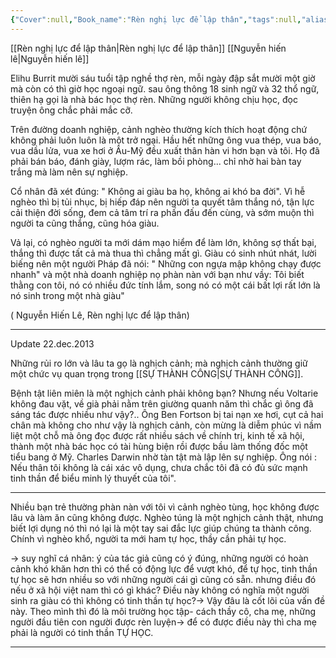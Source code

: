```yaml
---
{"Cover":null,"Book_name":"Rèn nghị lực để lập thân","tags":null,"aliases":null,"author":"nguyễn hiến lê","link":null,"dg-publish":true,"permalink":"/Book_ Reading 2024/Những câu nói hay trong sách/Nhà bác học thợ rèn Elihu Burrit/","dgPassFrontmatter":true,"noteIcon":"2","created":"2023-12-15T08:45:46.942+07:00","updated":"2023-12-22T13:45:32.355+07:00"}
---
```


[[Rèn nghị lực để lập thân\|Rèn nghị lực để lập thân]]
[[Nguyễn hiến lê\|Nguyễn hiến lê]]

Elihu Burrit mười sáu tuổi tập nghề thợ rèn, mỗi ngày đập sắt mười một giờ mà còn có thì giờ học ngoại ngữ. sau ông thông 18 sinh ngữ và 32 thổ ngữ, thiên hạ gọi là nhà bác học thợ rèn. Những người không chịu học, đọc truyện ông chắc phải mắc cỡ.


Trên đường doanh nghiệp, cảnh nghèo thường kích thích hoạt động chứ không phải luôn luôn là một trở ngại.
Hầu hết những ông vua thép, vua báo, vua dầu lửa, vua xe hơi ở Âu-Mỹ đều xuất thân hàn vi hơn bạn và tôi. Họ đã phải bán báo, đánh giày, lượm rác, làm bồi phòng... chỉ nhờ hai bàn tay trắng mà làm nên sự nghiệp.

Cổ nhân đã xét đúng: " Không ai giàu ba họ, không ai khó ba đời". Vì hễ nghèo thì bị tủi nhục, bị hiếp đáp nên người ta quyết tâm thắng nó, tận lực cải thiện đời sống, đem cả tâm trí ra phấn đấu đến cùng, và sớm muộn thì người ta cũng thắng, cũng hóa giàu.

Vả lại, có nghèo người ta mới dám mạo hiểm để làm lớn, không sợ thất bại, thắng thì được tất cả mà thua thì chẳng mất gì. Giàu có sinh nhút nhát, lười biếng nên một người Pháp đã nói: " Những con ngựa mập không chạy được nhanh" và một nhà doanh nghiệp nọ phàn nàn với bạn như vầy: Tôi biết thằng con tôi, nó có nhiều đức tính lắm, song nó có một cái bất lợi rất lớn là nó sinh trong một nhà giàu"

 ( Nguyễn Hiến Lê, Rèn nghị lực để lập thân)
 
---
Update 22.dec.2013

Những rủi ro lớn và lâu ta gọ là nghịch cảnh; mà nghịch cảnh thường giữ một chức vụ quan trọng trong [[SỰ THÀNH CÔNG\|SỰ THÀNH CÔNG]].

Bệnh tật liên miên là một nghịch cảnh phải không bạn?
Nhưng nếu Voltarie không đau vặt, về già phải nằm trên giường quanh  năm thì chắc gì ông đã sáng tác được nhiều như vậy?..
Ông Ben Fortson bị tai nạn xe hơi, cụt cả hai chân mà không cho như vậy là nghịch cảnh, còn mừng là diễm phúc vì nầm liệt một chỗ mà ông đọc được rất nhiều sách về chính trị, kinh tế xã hội, thành một nhà bác học có tài hùng biện rồi được bầu làm thống đốc một tiểu bang ở Mỹ.
Charles Darwin nhờ tàn tật mà lập lên sự nghiệp. Ông nói : Nếu thân tôi không là cái xác vô dụng, chưa chắc tôi đã có đủ sức mạnh tinh thần để biểu minh lý thuyết của tôi".

---
Nhiều bạn trẻ thường phàn nàn với tôi vì cảnh nghèo tùng, học không được lâu và làm ăn cũng không được. Nghèo túng là một nghịch cảnh thật, nhưng biết lợi dụng nó thì nó lại là một tay sai đắc lực giúp chúng ta thành công. Chính vì nghèo khổ, người ta mới ham tự học, thầy cần phải tự học.

-> suy nghĩ cá nhân: ý của tác giả cũng có ý đúng, những người có hoàn cảnh khó khăn hơn thì có thể có động lực để vượt khó, để tự học, tinh thần tự học sẽ hơn nhiều so với những người cái gì cũng có sẵn. nhưng điều đó nếu ở xã hội việt nam thì có gì khác? Điều này không có nghĩa một người sinh ra giàu có thì không có tinh thần tự học?-> Vậy đâu là cốt lõi của vấn đề này. Theo mình thì đó là môi trường học tập- cách thầy cô, cha mẹ, những người đầu tiên con người được rèn luyện-> để có được điều này thì cha mẹ phải là người có tinh thần TỰ HỌC.

---
